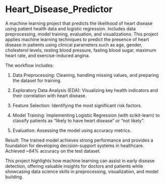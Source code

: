 # Heart_Disease_Predictor
A machine learning project that predicts the likelihood of heart disease using patient health data and logistic regression. Includes data preprocessing, model training, evaluation, and visualizations.
This project applies machine learning techniques to predict the presence of heart disease in patients using clinical parameters such as age, gender, cholesterol levels, resting blood pressure, fasting blood sugar, maximum heart rate, and exercise-induced angina.

The workflow includes:

1. Data Preprocessing: Cleaning, handling missing values, and preparing the dataset for training.

2. Exploratory Data Analysis (EDA): Visualizing key health indicators and their correlation with heart disease.

3. Feature Selection: Identifying the most significant risk factors.

4. Model Training: Implementing Logistic Regression (with scikit-learn) to classify patients as “likely to have heart disease” or “not likely”.

5. Evaluation: Assessing the model using accuracy metrics.

Result: The trained model achieves strong performance and provides a foundation for developing decision-support systems in healthcare.
Achieved ~84% accuracy on the test dataset.

This project highlights how machine learning can assist in early disease detection, offering valuable insights for doctors and patients while showcasing data science skills in preprocessing, visualization, and model building.
